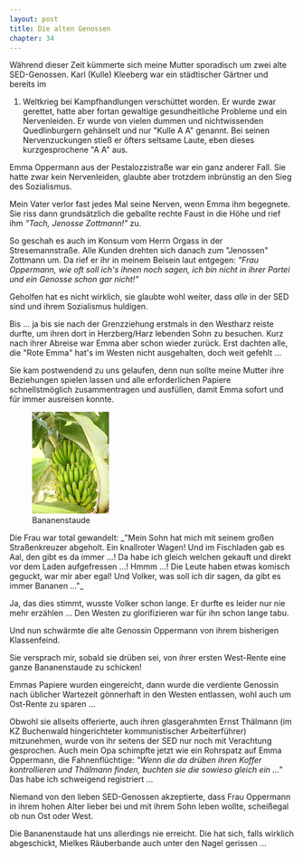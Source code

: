 ```yaml
---  
layout: post
title: Die alten Genossen
chapter: 34
---  
```




Während dieser Zeit kümmerte sich meine Mutter sporadisch um zwei alte
SED-Genossen. Karl (Kulle) Kleeberg war ein städtischer Gärtner und bereits im
1. Weltkrieg bei Kampfhandlungen verschüttet worden. Er wurde zwar gerettet,
hatte aber fortan gewaltige gesundheitliche Probleme und ein Nervenleiden. Er
wurde von vielen dummen und nichtwissenden Quedlinburgern gehänselt und nur
"Kulle A A" genannt. Bei seinen Nervenzuckungen stieß er öfters seltsame
Laute, eben dieses kurzgesprochene "A A" aus.

Emma Oppermann aus der Pestalozzistraße war ein ganz anderer Fall. Sie hatte
zwar kein Nervenleiden, glaubte aber trotzdem inbrünstig an den Sieg des
Sozialismus.

Mein Vater verlor fast jedes Mal seine Nerven, wenn Emma ihm begegnete. Sie
riss dann grundsätzlich die geballte rechte Faust in die Höhe und rief ihm
_"Tach, Jenosse Zottmann!"_ zu.

So geschah es auch im Konsum vom Herrn Orgass in der Stresemannstraße. Alle
Kunden drehten sich danach zum "Jenossen" Zottmann um. Da rief er ihr in
meinem Beisein laut entgegen: _"Frau Oppermann, wie oft soll ich's ihnen noch
sagen, ich bin nicht in ihrer Partei und ein Genosse schon gar nicht!"_

Geholfen hat es nicht wirklich, sie glaubte wohl weiter, dass _alle_ in der
SED sind und ihrem Sozialismus huldigen.

Bis … ja bis sie nach der Grenzziehung erstmals in den Westharz reiste durfte,
um ihren dort in Herzberg/Harz lebenden Sohn zu besuchen. Kurz nach ihrer
Abreise war Emma aber schon wieder zurück. Erst dachten alle, die "Rote Emma"
hat's im Westen nicht ausgehalten, doch weit gefehlt …

Sie kam postwendend zu uns gelaufen, denn nun sollte meine Mutter ihre
Beziehungen spielen lassen und alle erforderlichen Papiere schnellstmöglich
zusammentragen und ausfüllen, damit Emma sofort und für immer ausreisen
konnte.

<figure class="right"><a href="/bilder/131.jpg" title="Klicken f&uuml;r Grossansicht" rel="facebox"><img title="Bananenstaude" src="/bilder/thumb-131.png"></a><figcaption>Bananenstaude</figcaption></figure>
 Die Frau war total gewandelt: _"Mein Sohn hat mich mit seinem großen
Straßenkreuzer abgeholt. Ein knallroter Wagen! Und im Fischladen gab es Aal,
den gibt es da immer …! Da habe ich gleich welchen gekauft und direkt vor dem
Laden aufgefressen …! Hmmm …! Die Leute haben etwas komisch geguckt, war mir
aber egal! Und Volker, was soll ich dir sagen, da gibt es immer Bananen …"_

Ja, das dies stimmt, wusste Volker schon lange. Er durfte es leider nur nie
mehr erzählen … Den Westen zu glorifizieren war für ihn schon lange tabu.

Und nun schwärmte die alte Genossin Oppermann von ihrem bisherigen
Klassenfeind.

Sie versprach mir, sobald sie drüben sei, von ihrer ersten West-Rente eine
ganze Bananenstaude zu schicken!

Emmas Papiere wurden eingereicht, dann wurde die verdiente Genossin nach
üblicher Wartezeit gönnerhaft in den Westen entlassen, wohl auch um Ost-Rente
zu sparen …

Obwohl sie allseits offerierte, auch ihren glasgerahmten Ernst Thälmann (im KZ
Buchenwald hingerichteter kommunistischer Arbeiterführer) mitzunehmen, wurde
von ihr seitens der SED nur noch mit Verachtung gesprochen. Auch mein Opa 
schimpfte jetzt wie ein Rohrspatz auf Emma Oppermann, die Fahnenflüchtige:
_"Wenn die da drüben ihren Koffer kontrollieren und Thälmann finden, buchten
sie die sowieso gleich ein …"_ Das habe ich schweigend registriert …

Niemand von den lieben SED-Genossen akzeptierte, dass Frau Oppermann in ihrem
hohen Alter lieber bei und mit ihrem Sohn leben wollte, scheißegal ob nun Ost
oder West.

Die Bananenstaude hat uns allerdings nie erreicht. Die hat sich, falls
wirklich abgeschickt, Mielkes Räuberbande auch unter den Nagel gerissen …

